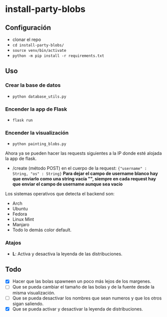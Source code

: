 # install-party-blobs

## Configuración 

- clonar el repo 
- `cd install-party-blobs/`
- `source venv/bin/activate`
- `python -m pip install -r requirements.txt`

## Uso 

### Crear la base de datos 

- `python database_utils.py`

### Encender la app de Flask

- `flask run`

### Encender la visualización

- `python painting_blobs.py`

Ahora ya se pueden hacer las requests siguientes a la IP donde esté alojada la app de flask.

- /create (método POST) en el cuerpo de la request: `{"username" : String, "os" : String}` **Para dejar el campo de username blanco hay que enviarlo como una string vacía "", siempre en cada request hay que enviar el campo de username aunque sea vacío**

Los sistemas operativos que detecta el backend son:
- Arch
- Ubuntu
- Fedora
- Linux Mint
- Manjaro
- Todo lo demás color default.

### Atajos

- **L**: Activa y desactiva la leyenda de las distribuciones.

## Todo
- [X] Hacer que las bolas spawneen un poco más lejos de los margenes. 
- [ ] Que se pueda cambiar el tamaño de las bolas y de la fuente desde la misma visualización.
- [ ] Que se pueda desactivar los nombres que sean numeros y que los otros sigan saliendo.
- [X] Que se pueda activar y desactivar la leyenda de distribuciones.
